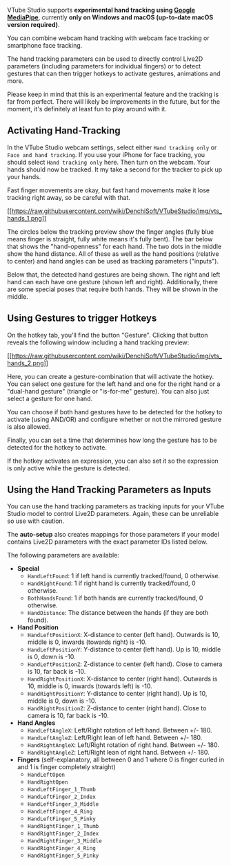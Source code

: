 VTube Studio supports **experimental hand tracking using [Google MediaPipe](https://google.github.io/mediapipe/)**, currently **only on Windows and macOS (up-to-date macOS version required)**.

You can combine webcam hand tracking with webcam face tracking or smartphone face tracking.

The hand tracking parameters can be used to directly control Live2D parameters (including parameters for individual fingers) or to detect gestures that can then trigger hotkeys to activate gestures, animations and more.

Please keep in mind that this is an experimental feature and the tracking is far from perfect. There will likely be improvements in the future, but for the moment, it's definitely at least fun to play around with it.

## Activating Hand-Tracking

In the VTube Studio webcam settings, select either `Hand tracking only` or `Face and hand tracking`. If you use your iPhone for face tracking, you should select `Hand tracking only` here. Then turn on the webcam. Your hands should now be tracked. It my take a second for the tracker to pick up your hands.

Fast finger movements are okay, but fast hand movements make it lose tracking right away, so be careful with that.

[[https://raw.githubusercontent.com/wiki/DenchiSoft/VTubeStudio/img/vts_hands_1.png]]

The circles below the tracking preview show the finger angles (fully blue means finger is straight, fully white means it's fully bent). The bar below that shows the "hand-openness" for each hand. The two dots in the middle show the hand distance. All of these as well as the hand positions (relative to center) and hand angles can be used as tracking parameters ("inputs").

Below that, the detected hand gestures are being shown. The right and left hand can each have one gesture (shown left and right). Additionally, there are some special poses that require both hands. They will be shown in the middle.

## Using Gestures to trigger Hotkeys

On the hotkey tab, you'll find the button "Gesture". Clicking that button reveals the following window including a hand tracking preview:

[[https://raw.githubusercontent.com/wiki/DenchiSoft/VTubeStudio/img/vts_hands_2.png]]

Here, you can create a gesture-combination that will activate the hotkey. You can select one gesture for the left hand and one for the right hand or a "dual-hand gesture" (triangle or "is-for-me" gesture). You can also just select a gesture for one hand.

You can choose if both hand gestures have to be detected for the hotkey to activate (using AND/OR) and configure whether or not the mirrored gesture is also allowed.

Finally, you can set a time that determines how long the gesture has to be detected for the hotkey to activate.

If the hotkey activates an expression, you can also set it so the expression is only active while the gesture is detected.

## Using the Hand Tracking Parameters as Inputs

You can use the hand tracking parameters as tracking inputs for your VTube Studio model to control Live2D parameters. Again, these can be unreliable so use with caution.

The **auto-setup** also creates mappings for those parameters if your model contains Live2D parameters with the exact parameter IDs listed below.

The following parameters are available:

* **Special**
  * `HandLeftFound`: 1 if left hand is currently tracked/found, 0 otherwise.
  * `HandRightFound`: 1 if right hand is currently tracked/found, 0 otherwise.
  * `BothHandsFound`: 1 if both hands are currently tracked/found, 0 otherwise.
  * `HandDistance`: The distance between the hands (if they are both found).
* **Hand Position**
  * `HandLeftPositionX`: X-distance to center (left hand). Outwards is 10, middle is 0, inwards (towards right) is -10.
  * `HandLeftPositionY`: Y-distance to center (left hand). Up is 10, middle is 0, down is -10.
  * `HandLeftPositionZ`: Z-distance to center (left hand). Close to camera is 10, far back is -10.
  * `HandRightPositionX`: X-distance to center (right hand). Outwards is 10, middle is 0, inwards (towards left) is -10.
  * `HandRightPositionY`: Y-distance to center (right hand). Up is 10, middle is 0, down is -10.
  * `HandRightPositionZ`: Z-distance to center (right hand). Close to camera is 10, far back is -10.
* **Hand Angles**
  * `HandLeftAngleX`: Left/Right rotation of left hand. Between +/- 180.
  * `HandLeftAngleZ`: Left/Right lean of left hand. Between +/- 180.
  * `HandRightAngleX`: Left/Right rotation of right hand. Between +/- 180.
  * `HandRightAngleZ`: Left/Right lean of right hand. Between +/- 180.
* **Fingers** (self-explanatory, all between 0 and 1 where 0 is finger curled in and 1 is finger completely straight)
  * `HandLeftOpen`
  * `HandRightOpen`
  * `HandLeftFinger_1_Thumb`
  * `HandLeftFinger_2_Index`
  * `HandLeftFinger_3_Middle`
  * `HandLeftFinger_4_Ring`
  * `HandLeftFinger_5_Pinky`
  * `HandRightFinger_1_Thumb`
  * `HandRightFinger_2_Index`
  * `HandRightFinger_3_Middle`
  * `HandRightFinger_4_Ring`
  * `HandRightFinger_5_Pinky`

